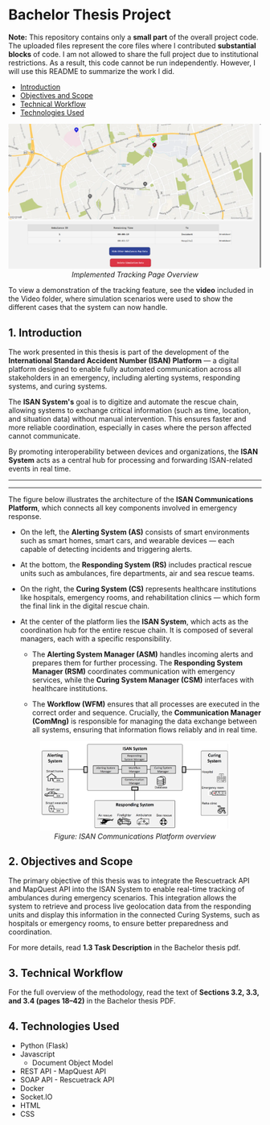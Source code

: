 # Bachelor Thesis Project

**Note:** This repository contains only a **small part** of the overall project code. The uploaded files represent the core files where I contributed **substantial blocks** of code. I am not allowed to share the full project due to institutional restrictions. As a result, this code cannot be run independently. However, I will use this README to summarize the work I did.

- [Introduction](#1-introduction)
- [Objectives and Scope](#2-objectives-and-scope)
- [Technical Workflow](#3-technical-workflow)
- [Technologies Used](#4-technologies-used)

<p align="center">
  <img src="Tracking_PAGE.PNG"><br>
  <em>Implemented Tracking Page Overview</em>
</p>

To view a demonstration of the tracking feature, see the **video** included in the Video folder, where simulation scenarios were used to show the different cases that the system can now handle.

## 1. Introduction

The work presented in this thesis is part of the development of the **International Standard Accident Number (ISAN) Platform** — a digital platform designed to enable fully automated communication across all stakeholders in an emergency, including alerting systems, responding systems, and curing systems.

The **ISAN System's** goal is to digitize and automate the rescue chain, allowing systems to exchange critical information (such as time, location, and situation data) without manual intervention. This ensures faster and more reliable coordination, especially in cases where the person affected cannot communicate.

By promoting interoperability between devices and organizations, the **ISAN System** acts as a central hub for processing and forwarding ISAN-related events in real time.

<hr>
<hr>

The figure below illustrates the architecture of the **ISAN Communications Platform**, which connects all key components involved in emergency response.

- On the left, the **Alerting System (AS)** consists of smart environments such as smart homes, smart cars, and wearable devices — each capable of detecting incidents and triggering alerts.

- At the bottom, the **Responding System (RS)** includes practical rescue units such as ambulances, fire departments, air and sea rescue teams.

- On the right, the **Curing System (CS)** represents healthcare institutions like hospitals, emergency rooms, and rehabilitation clinics — which form the final link in the digital rescue chain.

- At the center of the platform lies the **ISAN System**, which acts as the coordination hub for the entire rescue chain. It is composed of several managers, each with a specific responsibility.

  - The **Alerting System Manager (ASM)** handles incoming alerts and prepares them for further processing. The **Responding System Manager (RSM)** coordinates communication with emergency services, while the **Curing System Manager (CSM)** interfaces with healthcare institutions. 
  
  - The **Workflow  (WFM)** ensures that all processes are executed in the correct order and sequence. Crucially, the **Communication Manager (ComMng)** is responsible for managing the data exchange between all systems, ensuring that information flows reliably and in real time.

<p align="center">
  <img src="ISAN_Communications-Platform.PNG" alt="ISAN System" style="width:75%;"><br>
  <em>Figure: ISAN Communications Platform overview</em>
</p>

## 2. Objectives and Scope

The primary objective of this thesis was to integrate the Rescuetrack API and MapQuest API into the ISAN System to enable real-time tracking of ambulances during emergency scenarios. This integration allows the system to retrieve and process live geolocation data from the responding units and display this information in the connected Curing Systems, such as hospitals or emergency rooms, to ensure better preparedness and coordination.

For more details, read **1.3 Task Description** in the Bachelor thesis pdf.

## 3. Technical Workflow

<!--Placeholder-->

For the full overview of the methodology, read the text of **Sections 3.2, 3.3, and 3.4 (pages 18–42)** in the Bachelor thesis PDF.

## 4. Technologies Used

- Python (Flask)
- Javascript
    - Document Object Model
- REST API - MapQuest API
- SOAP API - Rescuetrack API
- Docker
- Socket.IO
- HTML
- CSS


